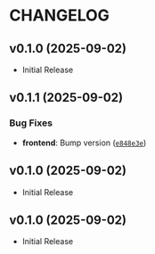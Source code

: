 # CHANGELOG

<!-- version list -->

## v0.1.0 (2025-09-02)

- Initial Release

## v0.1.1 (2025-09-02)

### Bug Fixes

- **frontend**: Bump version
  ([`e848e3e`](https://github.com/ELC/fastapi-production-template/commit/e848e3eb60e69df0709302be872551daf1712c4d))


## v0.1.0 (2025-09-02)

- Initial Release

## v0.1.0 (2025-09-02)

- Initial Release
